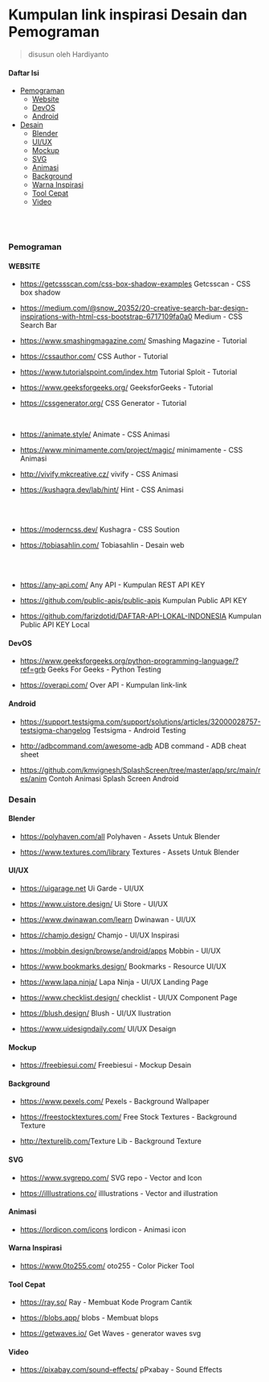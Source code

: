 # Kumpulan link inspirasi Desain dan Pemograman
> disusun oleh Hardiyanto

#### Daftar Isi

* [Pemograman](#pemograman)
    * [Website](#website)
    * [DevOS](#devos)
    * [Android](#android)
* [Desain](#desain)
    * [Blender](#blender)
    * [UI/UX](#uiux)
    * [Mockup](#mockup)
    * [SVG](#svg)
    * [Animasi](#animasi)
    * [Background](#background)
    * [Warna Inspirasi](#warna-inspirasi)
    * [Tool Cepat](#tool-cepat)
    * [Video](#video)
<br>
</br>

### Pemograman
#### WEBSITE

- <https://getcssscan.com/css-box-shadow-examples> Getcsscan - CSS box shadow

- <https://medium.com/@snow_20352/20-creative-search-bar-design-inspirations-with-html-css-bootstrap-6717109fa0a0> Medium - CSS Search Bar

- <https://www.smashingmagazine.com/> Smashing Magazine - Tutorial

- <https://cssauthor.com/> CSS Author - Tutorial

- <https://www.tutorialspoint.com/index.htm> Tutorial Sploit - Tutorial

- <https://www.geeksforgeeks.org/> GeeksforGeeks - Tutorial

- <https://cssgenerator.org/> CSS Generator - Tutorial

<br>

- <https://animate.style/> Animate - CSS Animasi

- <https://www.minimamente.com/project/magic/> minimamente - CSS Animasi

- <http://vivify.mkcreative.cz/> vivify - CSS Animasi

- <https://kushagra.dev/lab/hint/> Hint - CSS Animasi

<br>
</br>

- <https://moderncss.dev/> Kushagra - CSS Soution

- <https://tobiasahlin.com/> Tobiasahlin - Desain web

<br>
</br>

- <https://any-api.com/> Any API - Kumpulan REST API KEY

- <https://github.com/public-apis/public-apis> Kumpulan Public API KEY

- <https://github.com/farizdotid/DAFTAR-API-LOKAL-INDONESIA> Kumpulan Public API KEY Local


#### DevOS 

- <https://www.geeksforgeeks.org/python-programming-language/?ref=grb> Geeks For Geeks - Python Testing

- <https://overapi.com/> Over API - Kumpulan link-link 

#### Android

- <https://support.testsigma.com/support/solutions/articles/32000028757-testsigma-changelog> Testsigma - Android Testing

- <http://adbcommand.com/awesome-adb> ADB command - ADB cheat sheet

- <https://github.com/kmvignesh/SplashScreen/tree/master/app/src/main/res/anim> Contoh Animasi Splash Screen Android

### Desain
#### Blender

- <https://polyhaven.com/all> Polyhaven - Assets Untuk Blender

- <https://www.textures.com/library> Textures - Assets Untuk Blender

#### UI/UX

- <https://uigarage.net> Ui Garde - UI/UX

- <https://www.uistore.design/> Ui Store - UI/UX

- <https://www.dwinawan.com/learn> Dwinawan - UI/UX

- <https://chamjo.design/> Chamjo - UI/UX Inspirasi

- <https://mobbin.design/browse/android/apps> Mobbin - UI/UX

- <https://www.bookmarks.design/> Bookmarks - Resource UI/UX

- <https://www.lapa.ninja/> Lapa Ninja - UI/UX Landing Page

- <https://www.checklist.design/> checklist - UI/UX Component Page

- <https://blush.design/> Blush - UI/UX Ilustration

- <https://www.uidesigndaily.com/> UI/UX Desaign

#### Mockup
- <https://freebiesui.com/> Freebiesui - Mockup Desain

#### Background

- <https://www.pexels.com/> Pexels - Background Wallpaper

- <https://freestocktextures.com/> Free Stock Textures - Background Texture

- <http://texturelib.com/>Texture Lib - Background Texture

#### SVG
- <https://www.svgrepo.com/> SVG repo - Vector and Icon

- <https://illlustrations.co/> illlustrations - Vector and illustration

#### Animasi
- <https://lordicon.com/icons> lordicon - Animasi icon

#### Warna Inspirasi
- <https://www.0to255.com/> oto255 - Color Picker Tool

#### Tool Cepat
- <https://ray.so/> Ray - Membuat Kode Program Cantik

- <https://blobs.app/> blobs - Membuat blops

- <https://getwaves.io/> Get Waves - generator waves svg

#### Video
- <https://pixabay.com/sound-effects/> pPxabay - Sound Effects


